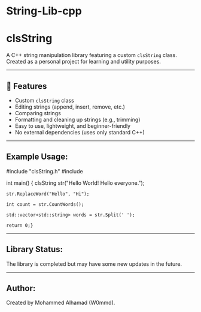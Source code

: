 # String-Lib-cpp
# clsString

A C++ string manipulation library featuring a custom `clsString` class.  
Created as a personal project for learning and utility purposes.

---------------------------------------------------

## 🔧 Features

- Custom `clsString` class
- Editing strings (append, insert, remove, etc.)
- Comparing strings
- Formatting and cleaning up strings (e.g., trimming)
- Easy to use, lightweight, and beginner-friendly
- No external dependencies (uses only standard C++)
---------------------------------------------------
## Example Usage:

#include "clsString.h"
#include <vector>

 int main() {
    clsString str("Hello World! Hello everyone.");
   
    str.ReplaceWord("Hello", "Hi");
    
    int count = str.CountWords();
   
    std::vector<std::string> words = str.Split(' '); 
  
    return 0;}
     
--------------------------------------------------
## Library Status:

The library is completed but may have some new updates in the future.

--------------------------------------------------

## Author:

Created by Mohammed Alhamad (W0mmd).


